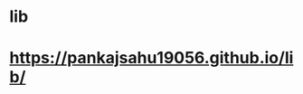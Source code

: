 # lib
<a href="https://pankajsahu19056.github.io/lib/"><h1>https://pankajsahu19056.github.io/lib/</h1><a/>
